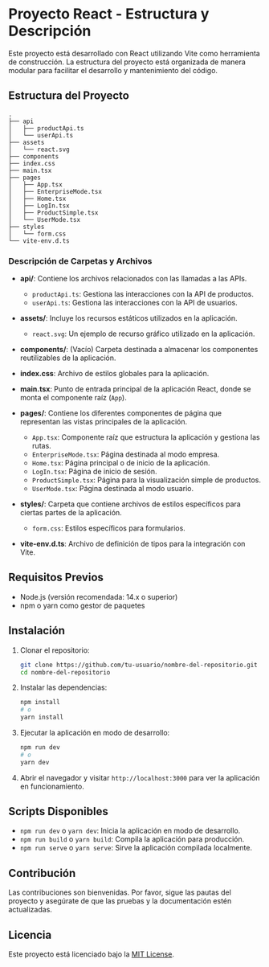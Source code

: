 # Proyecto React - Estructura y Descripción

Este proyecto está desarrollado con React utilizando Vite como herramienta de construcción. La estructura del proyecto está organizada de manera modular para facilitar el desarrollo y mantenimiento del código.

## Estructura del Proyecto

```
.
├── api
│   ├── productApi.ts
│   └── userApi.ts
├── assets
│   └── react.svg
├── components
├── index.css
├── main.tsx
├── pages
│   ├── App.tsx
│   ├── EnterpriseMode.tsx
│   ├── Home.tsx
│   ├── LogIn.tsx
│   ├── ProductSimple.tsx
│   └── UserMode.tsx
├── styles
│   └── form.css
└── vite-env.d.ts
```

### Descripción de Carpetas y Archivos

- **api/**: Contiene los archivos relacionados con las llamadas a las APIs.
  - `productApi.ts`: Gestiona las interacciones con la API de productos.
  - `userApi.ts`: Gestiona las interacciones con la API de usuarios.

- **assets/**: Incluye los recursos estáticos utilizados en la aplicación.
  - `react.svg`: Un ejemplo de recurso gráfico utilizado en la aplicación.

- **components/**: (Vacío) Carpeta destinada a almacenar los componentes reutilizables de la aplicación.

- **index.css**: Archivo de estilos globales para la aplicación.

- **main.tsx**: Punto de entrada principal de la aplicación React, donde se monta el componente raíz (`App`).

- **pages/**: Contiene los diferentes componentes de página que representan las vistas principales de la aplicación.
  - `App.tsx`: Componente raíz que estructura la aplicación y gestiona las rutas.
  - `EnterpriseMode.tsx`: Página destinada al modo empresa.
  - `Home.tsx`: Página principal o de inicio de la aplicación.
  - `LogIn.tsx`: Página de inicio de sesión.
  - `ProductSimple.tsx`: Página para la visualización simple de productos.
  - `UserMode.tsx`: Página destinada al modo usuario.

- **styles/**: Carpeta que contiene archivos de estilos específicos para ciertas partes de la aplicación.
  - `form.css`: Estilos específicos para formularios.

- **vite-env.d.ts**: Archivo de definición de tipos para la integración con Vite.

## Requisitos Previos

- Node.js (versión recomendada: 14.x o superior)
- npm o yarn como gestor de paquetes

## Instalación

1. Clonar el repositorio:
    ```bash
    git clone https://github.com/tu-usuario/nombre-del-repositorio.git
    cd nombre-del-repositorio
    ```

2. Instalar las dependencias:
    ```bash
    npm install
    # o
    yarn install
    ```

3. Ejecutar la aplicación en modo de desarrollo:
    ```bash
    npm run dev
    # o
    yarn dev
    ```

4. Abrir el navegador y visitar `http://localhost:3000` para ver la aplicación en funcionamiento.

## Scripts Disponibles

- `npm run dev` o `yarn dev`: Inicia la aplicación en modo de desarrollo.
- `npm run build` o `yarn build`: Compila la aplicación para producción.
- `npm run serve` o `yarn serve`: Sirve la aplicación compilada localmente.

## Contribución

Las contribuciones son bienvenidas. Por favor, sigue las pautas del proyecto y asegúrate de que las pruebas y la documentación estén actualizadas.

## Licencia

Este proyecto está licenciado bajo la [MIT License](LICENSE).
